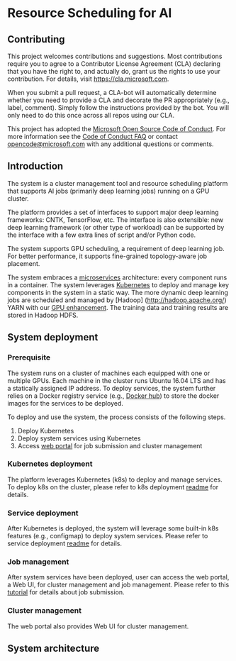 # Resource Scheduling for AI

## Contributing

This project welcomes contributions and suggestions.  Most contributions require you to agree to a
Contributor License Agreement (CLA) declaring that you have the right to, and actually do, grant us
the rights to use your contribution. For details, visit https://cla.microsoft.com.

When you submit a pull request, a CLA-bot will automatically determine whether you need to provide
a CLA and decorate the PR appropriately (e.g., label, comment). Simply follow the instructions
provided by the bot. You will only need to do this once across all repos using our CLA.

This project has adopted the [Microsoft Open Source Code of Conduct](https://opensource.microsoft.com/codeofconduct/).
For more information see the [Code of Conduct FAQ](https://opensource.microsoft.com/codeofconduct/faq/) or
contact [opencode@microsoft.com](mailto:opencode@microsoft.com) with any additional questions or comments.

## Introduction

The system is a cluster management tool and resource scheduling platform that supports AI jobs (primarily deep learning jobs)
running on a GPU cluster.

The platform provides a set of interfaces to support major deep learning frameworks: CNTK, TensorFlow, etc. 
The interface is also extensible: new deep learning framework (or other type of workload) can be supported by the interface with 
a few extra lines of script and/or Python code.

The system supports GPU scheduling, a requirement of deep learning job. 
For better performance, it supports fine-grained topology-aware job placement.

The system embraces a [microservices](https://en.wikipedia.org/wiki/Microservices) architecture: every component runs in a container.
The system leverages [Kubernetes](https://kubernetes.io/) to deploy and manage key components in the system in a static way.
The more dynamic deep learning jobs are scheduled and managed by [Hadoop] (http://hadoop.apache.org/) YARN with our [GPU enhancement](https://issues.apache.org/jira/browse/YARN-7481). 
The training data and training results are stored in Hadoop HDFS.
 
## System deployment

### Prerequisite

The system runs on a cluster of machines each equipped with one or multiple GPUs. 
Each machine in the cluster runs Ubuntu 16.04 LTS and has a statically assigned IP address.
To deploy services, the system further relies on a Docker registry service (e.g., [Docker hub](https://docs.docker.com/docker-hub/)) 
to store the docker images for the services to be deployed.

To deploy and use the system, the process consists of the following steps.

1. Deploy Kubernetes
2. Deploy system services using Kubernetes
3. Access [web portal](./webportal/README.md) for job submission and cluster management

### Kubernetes deployment

The platform leverages Kubernetes (k8s) to deploy and manage services.
To deploy k8s on the cluster, please refer to k8s deployment [readme](./kubernetes-deployment/README.md) for details.

### Service deployment

After Kubernetes is deployed, the system will leverage some built-in k8s features (e.g., configmap) to deploy system services.
Please refer to service deployment [readme](./service-deployment/README.md) for details.

### Job management

After system services have been deployed, user can access the web portal, a Web UI, for cluster management and job management.
Please refer to this [tutorial](job-tutorial/README.md) for details about job submission.

### Cluster management

The web portal also provides Web UI for cluster management.

## System architecture
